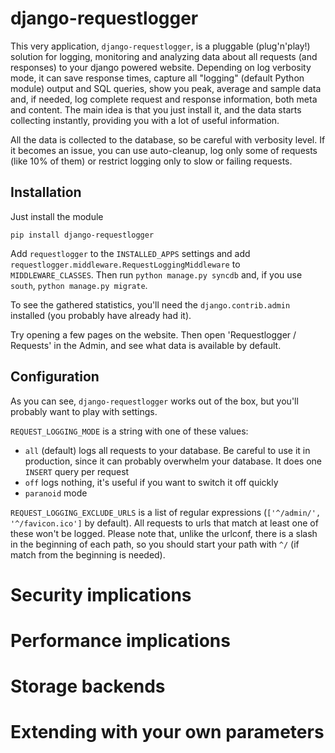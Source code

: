 django-requestlogger
====================

This very application, `django-requestlogger`, is a pluggable (plug'n'play!) solution for logging, monitoring and analyzing data about all requests (and responses) to your django powered website. Depending on log verbosity mode, it can save response times, capture all "logging" (default Python module) output and SQL queries, show you peak, average and sample data and, if needed, log complete request and response information, both meta and content. The main idea is that you just install it, and the data starts collecting instantly, providing you with a lot of useful information.

All the data is collected to the database, so be careful with verbosity level. If it becomes an issue, you can use auto-cleanup, log only some of requests (like 10% of them) or restrict logging only to slow or failing requests.

## Installation

Just install the module

    pip install django-requestlogger

Add `requestlogger` to the `INSTALLED_APPS` settings and add `requestlogger.middleware.RequestLoggingMiddleware` to `MIDDLEWARE_CLASSES`. Then run `python manage.py syncdb` and, if you use `south`, `python manage.py migrate`.

To see the gathered statistics, you'll need the `django.contrib.admin` installed (you probably have already had it).

Try opening a few pages on the website. Then open 'Requestlogger / Requests' in the Admin, and see what data is available by default.

## Configuration

As you can see, `django-requestlogger` works out of the box, but you'll probably want to play with settings.

`REQUEST_LOGGING_MODE` is a string with one of these values:

* `all` (default) logs all requests to your database. Be careful to use it in production, since it can probably overwhelm your database. It does one `INSERT` query per request
* `off` logs nothing, it's useful if you want to switch it off quickly
* `paranoid` mode

`REQUEST_LOGGING_EXCLUDE_URLS` is a list of regular expressions (`['^/admin/', '^/favicon.ico']` by default). All requests to urls that match at least one of these won't be logged. Please note that, unlike the urlconf, there is a slash in the beginning of each path, so you should start your path with `^/` (if match from the beginning is needed).

# Security implications

# Performance implications

# Storage backends

# Extending with your own parameters